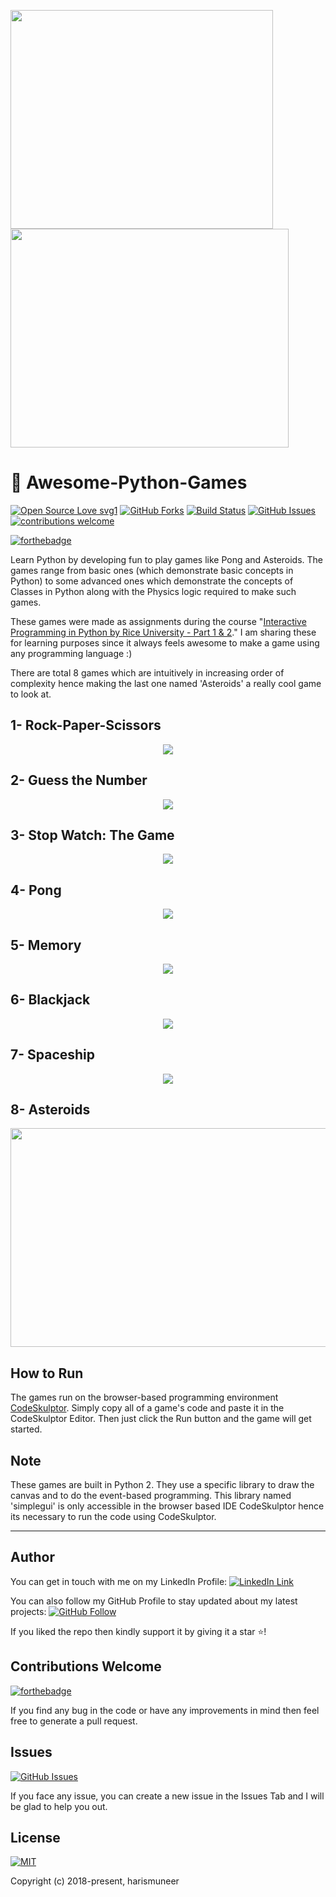 <p align="left">
  <img src="../master/gameplays/gameplay8.gif" width=420 height=350/>
  <img src="../master/gameplays/gameplay4.gif" width=445 height=350/>
</p>



# 🎉 Awesome-Python-Games  

[![Open Source Love svg1](https://badges.frapsoft.com/os/v1/open-source.svg?v=103)](#)
[![GitHub Forks](https://img.shields.io/github/forks/harismuneer/Awesome-Python-Games.svg?style=social&label=Fork&maxAge=2592000)](https://www.github.com/harismuneer/Awesome-Python-Games/fork)
[![Build Status](https://semaphoreapp.com/api/v1/projects/d4cca506-99be-44d2-b19e-176f36ec8cf1/128505/badge.svg)](#)
[![GitHub Issues](https://img.shields.io/github/issues/harismuneer/Awesome-Python-Games.svg?style=flat&label=Issues&maxAge=2592000)](https://www.github.com/harismuneer/Awesome-Python-Games/issues)
[![contributions welcome](https://img.shields.io/badge/contributions-welcome-brightgreen.svg?style=flat&label=Contributions&colorA=red&colorB=black	)](#)

[![forthebadge](https://forthebadge.com/images/badges/made-with-python.svg)](#)

Learn Python by developing fun to play games like Pong and Asteroids. The games range from basic ones (which demonstrate basic concepts in Python) to some advanced ones which demonstrate the concepts of Classes in Python along with the Physics logic required to make such games. 

These games were made as assignments during the course "[Interactive Programming in Python by Rice University - Part 1 & 2](https://www.coursera.org/learn/interactive-python-1)." I am sharing these for learning purposes since it always feels awesome to make a game using any programming language :)

There are total 8 games which are intuitively in increasing order of complexity hence making the last one named 'Asteroids' a really cool game to look at.

## 1- Rock-Paper-Scissors
<p align="center">
  <img src="../master/gameplays/gameplay1.gif"/>
  </p>

## 2- Guess the Number
<p align="center">
  <img src="../master/gameplays/gameplay2.gif"/>
  </p>

## 3- Stop Watch: The Game
<p align="center">
  <img src="../master/gameplays/gameplay3.gif"/>
  </p>

## 4- Pong
<p align="center">
  <img src="../master/gameplays/gameplay4.gif"/>
  </p>

## 5- Memory
<p align="center">
  <img src="../master/gameplays/gameplay5.gif"/>
  </p>

## 6- Blackjack
<p align="center">
  <img src="../master/gameplays/gameplay6.gif"/>
  </p>

## 7- Spaceship
<p align="center">
  <img src="../master/gameplays/gameplay7.gif"/>
  </p>

## 8- Asteroids
<p align="center">
  <img src="../master/gameplays/gameplay8.gif" width=520 height=350/>
  </p>


## How to Run
The games run on the browser-based programming environment [CodeSkulptor](http://www.codeskulptor.org/). Simply copy all of a game's code and paste it in the CodeSkulptor Editor. Then just click the Run button and the game will get started.

## Note
These games are built in Python 2. They use a specific library to draw the canvas and to do the event-based programming. This library named 'simplegui' is only accessible in the browser based IDE CodeSkulptor hence its necessary to run the code using CodeSkulptor. 



-----------------------------
## Author
You can get in touch with me on my LinkedIn Profile: [![LinkedIn Link](https://img.shields.io/badge/Connect-harismuneer-blue.svg?logo=linkedin&longCache=true&style=social&label=Connect
)](https://www.linkedin.com/in/harismuneer)

You can also follow my GitHub Profile to stay updated about my latest projects: [![GitHub Follow](https://img.shields.io/badge/Connect-harismuneer-blue.svg?logo=Github&longCache=true&style=social&label=Follow)](https://github.com/harismuneer)

If you liked the repo then kindly support it by giving it a star ⭐!

## Contributions Welcome
[![forthebadge](https://forthebadge.com/images/badges/built-with-love.svg)](#)

If you find any bug in the code or have any improvements in mind then feel free to generate a pull request.

## Issues
[![GitHub Issues](https://img.shields.io/github/issues/harismuneer/Awesome-Python-Games.svg?style=flat&label=Issues&maxAge=2592000)](https://www.github.com/harismuneer/Awesome-Python-Games/issues)

If you face any issue, you can create a new issue in the Issues Tab and I will be glad to help you out.

## License
[![MIT](https://img.shields.io/cocoapods/l/AFNetworking.svg?style=style&label=License&maxAge=2592000)](../master/LICENSE)

Copyright (c) 2018-present, harismuneer                                                        
